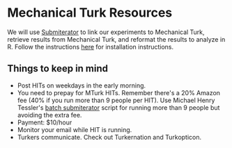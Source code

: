# Mechanical Turk Resources

We will use [Submiterator](https://github.com/erindb/Submiterator) to link our experiments to Mechanical Turk, retrieve results from Mechanical Turk, and reformat the results to analyze in R. Follow the instructions [here](https://github.com/erindb/Submiterator) for installation instructions.

## Things to keep in mind

- Post HITs on weekdays in the early morning.
- You need to prepay for MTurk HITs. Remember there's a 20% Amazon fee (40% if you run more than 9 people per HIT). Use Michael Henry Tessler's [batch submiterator](https://github.com/mhtess/submiterator-batch) script for running more than 9 people but avoiding the extra fee.
- Payment: $10/hour
- Monitor your email while HIT is running.
- Turkers communicate. Check out Turkernation and Turkopticon.